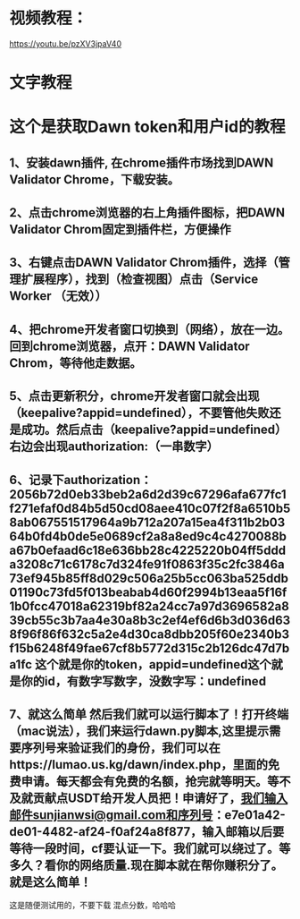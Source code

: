 # 视频教程：
https://youtu.be/pzXV3jpaV40

# 文字教程

# 这个是获取Dawn token和用户id的教程

## 1、安装dawn插件, 在chrome插件市场找到DAWN Validator Chrome，下载安装。

## 2、点击chrome浏览器的右上角插件图标，把DAWN Validator Chrom固定到插件栏，方便操作

## 3、右键点击DAWN Validator Chrom插件，选择（管理扩展程序），找到（检查视图）点击（Service Worker （无效））

## 4、把chrome开发者窗口切换到（网络），放在一边。回到chrome浏览器，点开：DAWN Validator Chrom，等待他走数据。

## 5、点击更新积分，chrome开发者窗口就会出现（keepalive?appid=undefined），不要管他失败还是成功。然后点击（keepalive?appid=undefined）右边会出现authorization:（一串数字）

## 6、记录下authorization：2056b72d0eb33beb2a6d2d39c67296afa677fc1f271efaf0d84b5d50cd08aee410c07f2f8a6510b58ab067551517964a9b712a207a15ea4f311b2b0364b0fd4b0de5e0689cf2a8a8ed9c4c4270088ba67b0efaad6c18e636bb28c4225220b04ff5ddda3208c71c6178c7d324fe91f0863f35c2fc3846a73ef945b85ff8d029c506a25b5cc063ba525ddb01190c73fd5f013beabab4d60f2994b13eaa5f16f1b0fcc47018a62319bf82a24cc7a97d3696582a839cb55c3b7aa4e30a8b3c2ef4ef6d6b3d036d638f96f86f632c5a2e4d30ca8dbb205f60e2340b3f15b6248f49fae67cf8b5772d315c2b126dc47d7ba1fc 这个就是你的token，appid=undefined这个就是你的id，有数字写数字，没数字写：undefined

## 7、就这么简单 然后我们就可以运行脚本了！打开终端（mac说法），我们来运行dawn.py脚本,这里提示需要序列号来验证我们的身份，我们可以在https://lumao.us.kg/dawn/index.php，里面的免费申请。每天都会有免费的名额，抢完就等明天。等不及就贡献点USDT给开发人员把！申请好了，我们输入邮件sunjianwsi@gmail.com和序列号：e7e01a42-de01-4482-af24-f0af24a8f877，输入邮箱以后要等待一段时间，cf要认证一下。我们就可以绕过了。等多久？看你的网络质量.现在脚本就在帮你赚积分了。就是这么简单！

这是随便测试用的，不要下载
混点分数，哈哈哈
